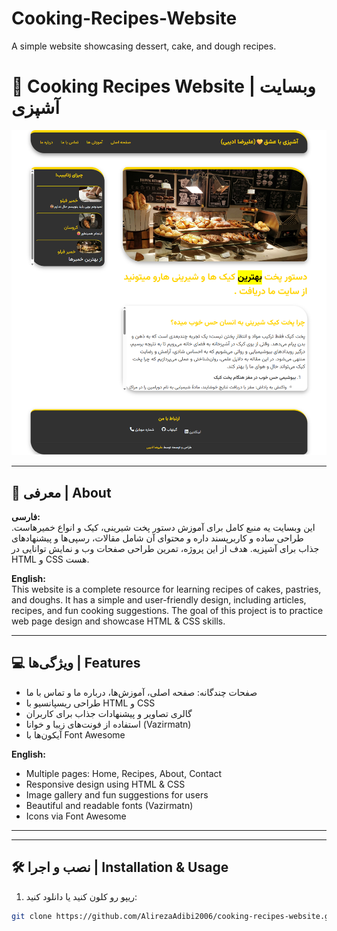 # Cooking-Recipes-Website
A simple website showcasing dessert, cake, and dough recipes.
# 🍰 Cooking Recipes Website | وبسایت آشپزی

![پیش‌نمایش صفحه اصلی](images/mainpage.png)


---

## 📌 معرفی | About

**فارسی:**  
این وبسایت یه منبع کامل برای آموزش دستور پخت شیرینی، کیک و انواع خمیرهاست. طراحی ساده و کاربرپسند داره و محتوای آن شامل مقالات، رسپی‌ها و پیشنهادهای جذاب برای آشپزیه. هدف از این پروژه، تمرین طراحی صفحات وب و نمایش توانایی در HTML و CSS هست.

**English:**  
This website is a complete resource for learning recipes of cakes, pastries, and doughs. It has a simple and user-friendly design, including articles, recipes, and fun cooking suggestions. The goal of this project is to practice web page design and showcase HTML & CSS skills.

---

## 💻 ویژگی‌ها | Features

- صفحات چندگانه: صفحه اصلی، آموزش‌ها، درباره ما و تماس با ما  
- طراحی ریسپانسیو با HTML و CSS  
- گالری تصاویر و پیشنهادات جذاب برای کاربران  
- استفاده از فونت‌های زیبا و خوانا (Vazirmatn)  
- آیکون‌ها با Font Awesome  

**English:**  
- Multiple pages: Home, Recipes, About, Contact  
- Responsive design using HTML & CSS  
- Image gallery and fun suggestions for users  
- Beautiful and readable fonts (Vazirmatn)  
- Icons via Font Awesome  


---

---
## 🛠️ نصب و اجرا | Installation & Usage

1. ریپو رو کلون کنید یا دانلود کنید:  
```bash
git clone https://github.com/AlirezaAdibi2006/cooking-recipes-website.git

